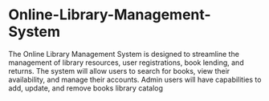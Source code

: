 # Online-Library-Management-System
The Online Library Management System is designed to streamline the management of library resources, user registrations, book lending, and returns. The system will allow users to search for books, view their availability, and manage their accounts. Admin users will have capabilities to add, update, and remove books library catalog
